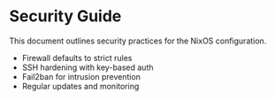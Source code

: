 # Security Guide

This document outlines security practices for the NixOS configuration.

- Firewall defaults to strict rules
- SSH hardening with key-based auth
- Fail2ban for intrusion prevention
- Regular updates and monitoring
